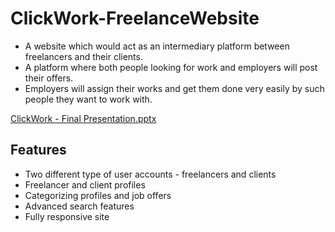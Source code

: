 # ClickWork-FreelanceWebsite

- A website which would act as an intermediary platform between freelancers and their clients. 
- A platform where both people looking for work and employers will post their offers. 
- Employers will assign their works and get them done very easily by such people they want to work with.

[ClickWork - Final Presentation.pptx](https://github.com/RamisaMaliat/ClickWork-FreelanceWebsite/files/7940428/ClickWork.-.Final.Presentation.pptx)

## Features
- Two different type of user accounts - freelancers and clients
- Freelancer and client profiles 
- Categorizing profiles and job offers
- Advanced search features
- Fully responsive site



